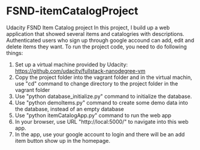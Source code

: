 # FSND-itemCatalogProject
Udacity FSND Item Catalog project
In this project, I build up a web application that showed several items and catalogries with descriptions.
Authenticated users who sign up through google accound can add, edit and delete items they want.
To run the project code, you need to do following things:
1. Set up a virtual machine provided by Udacity:
   https://github.com/udacity/fullstack-nanodegree-vm
2. Copy the project folder into the vagrant folder and in the virtual machin, use "cd" command to change directory to the project folder in the vagrant folder
3. Use "python database_initialize.py" command to initialize the database.
4. Use "python demoItems.py" command to create some demo data into the database, instead of an empty database
5. Use "python itemCatalogApp.py" command to run the web app
6. In your browser, use URL "http://local:5000/" to navigate into this web app.
7. In the app, use your google account to login and there will be an add item button show up in the homepage.
